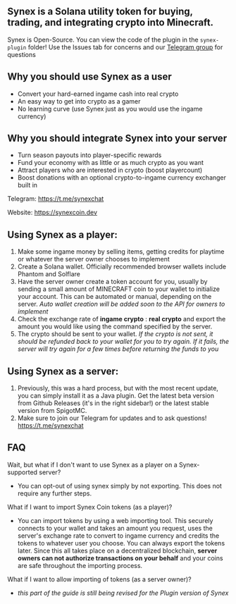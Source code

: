 ## Synex is a Solana utility token for buying, trading, and integrating crypto into Minecraft.

Synex is Open-Source. You can view the code of the plugin in the `synex-plugin` folder! Use the Issues tab for concerns and our [Telegram group](https://t.me/synexchat) for questions

## Why you should use Synex as a user
- Convert your hard-earned ingame cash into real crypto
- An easy way to get into crypto as a gamer
- No learning curve (use Synex just as you would use the ingame currency)

## Why you should integrate Synex into your server
- Turn season payouts into player-specific rewards
- Fund your economy with as little or as much crypto as you want
- Attract players who are interested in crypto (boost playercount)
- Boost donations with an optional crypto-to-ingame currency exchanger built in

Telegram: https://t.me/synexchat

Website: https://synexcoin.dev

## Using Synex as a player:
1. Make some ingame money by selling items, getting credits for playtime or whatever the server owner chooses to implement
2. Create a Solana wallet. Officially recommended browser wallets include Phantom and Solflare
3. Have the server owner create a token account for you, usually by sending a small amount of MINECRAFT coin to your wallet to initialize your account. This can be automated or manual, depending on the server. *Auto wallet creation will be added soon to the API for owners to implement*
4. Check the exchange rate of **ingame crypto** : **real crypto** and export the amount you would like using the command specified by the server.
5. The crypto should be sent to your wallet. 
*If the crypto is not sent, it should be refunded back to your wallet for you to try again. If it fails, the server will try again for a few times before returning the funds to you*

## Using Synex as a server:
1. Previously, this was a hard process, but with the most recent update, you can simply install it as a Java plugin. Get the latest beta version from Github Releases (it's in the right sidebar!) or the latest stable version from SpigotMC.
2. Make sure to join our Telegram for updates and to ask questions! https://t.me/synexchat

## FAQ

Wait, but what if I don't want to use Synex as a player on a Synex-supported server?
- You can opt-out of using synex simply by not exporting. This does not require any further steps.

What if I want to import Synex Coin tokens (as a player)?
- You can import tokens by using a web importing tool. This securely connects to your wallet and takes an amount you request, uses the server's exchange rate to convert to ingame currency and credits the tokens to whatever user you choose. You can always export the tokens later. Since this all takes place on a decentralized blockchain, **server owners can not authorize transactions on your behalf** and your coins are safe throughout the importing process.

What if I want to allow importing of tokens (as a server owner)?
- *this part of the guide is still being revised for the Plugin version of Synex*
